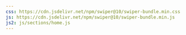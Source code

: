 ```yaml
---
css: https://cdn.jsdelivr.net/npm/swiper@10/swiper-bundle.min.css
js: https://cdn.jsdelivr.net/npm/swiper@10/swiper-bundle.min.js
js2: js/sections/home.js
---
```

